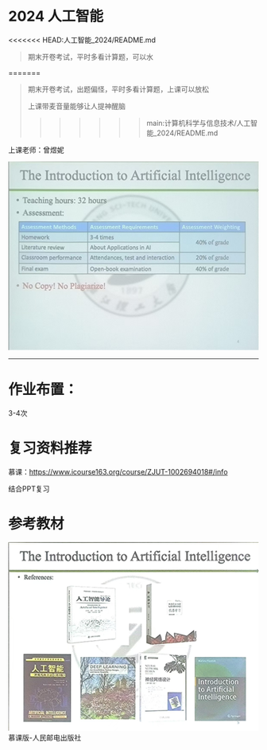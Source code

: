# 2024 人工智能

<<<<<<< HEAD:人工智能_2024/README.md
> 期末开卷考试，平时多看计算题，可以水
>
=======
> 期末开卷考试，出题偏怪，平时多看计算题，上课可以放松
>
> 上课带麦音量能够让人提神醒脑
>>>>>>> main:计算机科学与信息技术/人工智能_2024/README.md

上课老师：曾煜妮



![考核安排](assets\考核安排.jpg)

___

# 作业布置：

3-4次



# 复习资料推荐

慕课：https://www.icourse163.org/course/ZJUT-1002694018#/info

结合PPT复习









# 参考教材

![参考教材](assets\参考教材.jpg)慕课版-人民邮电出版社



